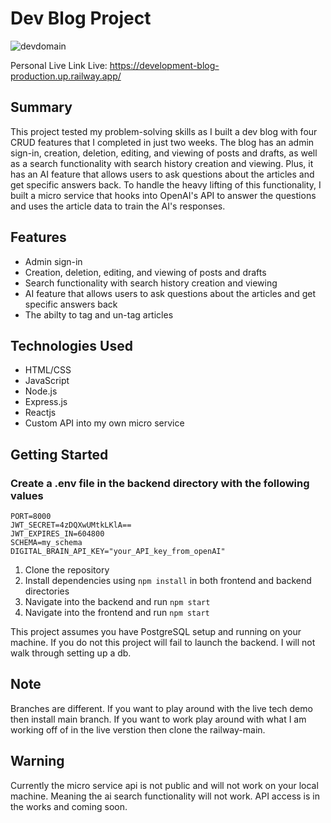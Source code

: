 # Dev Blog Project

![devdomain](https://user-images.githubusercontent.com/105998439/229639379-f34731cc-96b8-4f4c-a926-2b0fd5588887.jpg)



Personal Live Link Live:
https://development-blog-production.up.railway.app/


## Summary

This project tested my problem-solving skills as I built a dev blog with four CRUD features that 
I completed in just two weeks. The blog has an admin sign-in, creation, deletion, editing, and viewing of posts 
and drafts, as well as a search functionality with search history creation and viewing. 
Plus, it has an AI feature that allows users to ask questions about the articles and get specific answers back. 
To handle the heavy lifting of this functionality, I built a micro service that hooks into OpenAI's API 
to answer the questions and uses the article data to train the AI's responses.

## Features

- Admin sign-in
- Creation, deletion, editing, and viewing of posts and drafts
- Search functionality with search history creation and viewing
- AI feature that allows users to ask questions about the articles and get specific answers back
- The abilty to tag and un-tag articles

## Technologies Used

- HTML/CSS
- JavaScript
- Node.js
- Express.js
- Reactjs
- Custom API into my own micro service

## Getting Started

### Create a .env file in the backend directory with the following values

```
PORT=8000
JWT_SECRET=4zDQXwUMtkLKlA==
JWT_EXPIRES_IN=604800
SCHEMA=my_schema
DIGITAL_BRAIN_API_KEY="your_API_key_from_openAI"
```

1. Clone the repository
2. Install dependencies using `npm install` in both frontend and backend directories
3. Navigate into the backend and run `npm start`
4. Navigate into the frontend and run `npm start`

This project assumes you have PostgreSQL setup and running on your machine. If you do not this project will fail to launch the backend. I will not walk through setting up a db.

## Note

Branches are different. If you want to play around with the live tech demo then install main branch. If you want to work play around with what I am working off of in the live verstion then clone the railway-main. 


## Warning

Currently the micro service api is not public and will not work on your local machine. Meaning the ai search functionality will not work. API access is in the works and coming soon.

